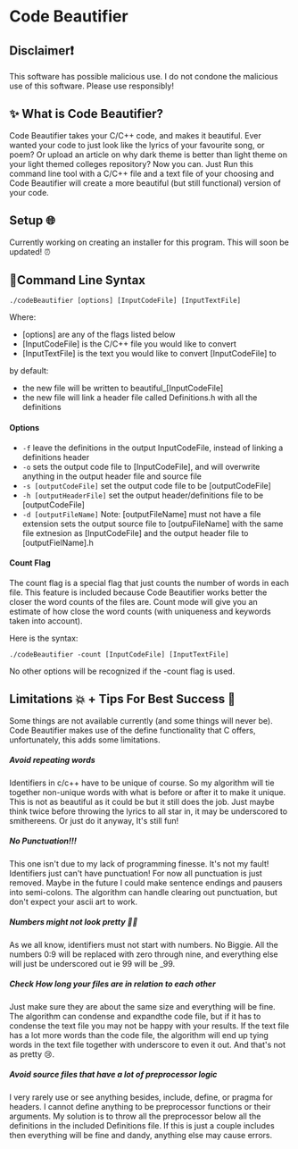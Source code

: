 # Code Beautifier

## Disclaimer:exclamation: 
This software has possible malicious use. I do not condone the malicious
use of this software. Please use responsibly!

<!-- what the project does, why to use it, examples, how to use it (installation), command line syntax-->
## :sparkles: What is Code Beautifier?

Code Beautifier takes your C/C++ code, and makes it beautiful.
Ever wanted your code to just look like the lyrics of your favourite song,
or poem? Or upload an article on why dark theme is better than light theme 
on your light themed colleges repository? Now you can. Just Run this command 
line tool with a C/C++ file and a text file of your choosing and Code Beautifier
will create a more beautiful (but still functional) version of your code.

## Setup :globe_with_meridians: 

Currently working on creating an installer for this program.
This will soon be updated! :alarm_clock:
 
## :page_with_curl:Command Line Syntax

``` 
./codeBeautifier [options] [InputCodeFile] [InputTextFile] 
```
Where:
 * [options] are any of the flags listed below
 * [InputCodeFile] is the C/C++ file you would like to convert
 * [InputTextFile] is the text you would like to convert [InputCodeFile] to
 
 by default:
 * the new file will be written to beautiful_[InputCodeFile]
 * the new file will link a header file called Definitions.h 
 with all the definitions
 
#### Options

* ```-f``` leave the definitions in the output InputCodeFile, 
instead of linking a definitions header
* ```-o``` sets the output code file to [InputCodeFile], and will overwrite
anything in the output header file and source file
* ```-s [outputCodeFile]``` set the output code file to be [outputCodeFile]
* ```-h [outputHeaderFile]``` set the output header/definitions file to be [outputCodeFile]
* ```-d [outputFileName]``` Note: [outputFileName] must not have a file extension
sets the output source file to [outpuFileName] with the same file extnesion as [InputCodeFile]
and the output header file to [outputFielName].h

#### Count Flag

The count flag is a special flag that just counts the number of words in each file.
This feature is included because Code Beautifier works better the closer the
word counts of the files are. Count mode will give you an estimate of how close
the word counts (with uniqueness and keywords taken into account).  

Here is the syntax:
```
./codeBeautifier -count [InputCodeFile] [InputTextFile]
```
No other options will be recognized if the -count flag is used.


## Limitations :boom: + Tips For Best Success :star2:
Some things are not available currently (and some things will never be).
Code Beautifier makes use of the define functionality that C offers, unfortunately,
this adds some limitations.

##### Avoid repeating words
Identifiers in c/c++ have to be unique of course. So my algorithm will 
tie together non-unique words with what is before or after it to make 
it unique. This is not as beautiful as it could be but it still does the job.
Just maybe think twice before throwing the lyrics to all star in, 
it may be underscored to smithereens. Or just do it anyway, It's still fun!

##### No Punctuation!!!
This one isn't due to my lack of programming finesse. It's not my fault!  
Identifiers just can't have punctuation! For now all punctuation is just removed.
Maybe in the future I could make sentence endings and pausers into semi-colons. 
The algorithm can handle clearing out punctuation, but don't expect your
ascii art to work.

##### Numbers might not look pretty :woman_shrugging: 
As we all know, identifiers must not start with numbers. No Biggie.
All the numbers 0:9 will be replaced with zero through nine, and everything 
else will just be underscored out ie 99 will be _99.

##### Check How long your files are in relation to each other
Just make sure they are about the same size and everything will be fine. 
The algorithm can condense and expandthe code file, but if it has to 
condense the text file you may not be happy with your results. If the 
text file has a lot more words than the code file, the algorithm will 
end up tying words in the text file together with underscore to 
even it out. And that's not as pretty :cry:.

##### Avoid source files that have a lot of preprocessor logic
I very rarely use or see anything besides, include, define, or pragma for headers.
I cannot define anything to be preprocessor functions or their arguments. My solution is to throw
all the preprocessor below all the definitions in the included Definitions file. 
If this is just a couple includes then everything will be fine and dandy, anything else
may cause errors.

 
